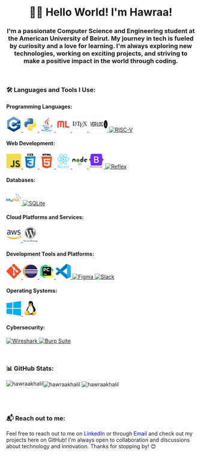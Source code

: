 <h1 align="center">👩‍💻 Hello World! I'm Hawraa!</h1>

<h3 align="center">
  I'm a passionate Computer Science and Engineering student at the American University of Beirut. 
  My journey in tech is fueled by curiosity and a love for learning. I'm always exploring new 
  technologies, working on exciting projects, and striving to make a positive impact in the world 
  through coding.
</h3>

<br />

<h3 align="left">🛠️ Languages and Tools I Use:</h3>

<!-- Programming Languages -->
<h4 align="left">Programming Languages:</h4>
<p align="left">
  <a href="https://www.w3schools.com/cpp/" target="_blank" rel="noreferrer">
    <img src="https://raw.githubusercontent.com/devicons/devicon/master/icons/cplusplus/cplusplus-original.svg" alt="C++" width="40" height="40" />
  </a>
  <a href="https://www.python.org" target="_blank" rel="noreferrer">
    <img src="https://raw.githubusercontent.com/devicons/devicon/master/icons/python/python-original.svg" alt="Python" width="40" height="40" />
  </a>
  <a href="https://www.java.com" target="_blank" rel="noreferrer">
    <img src="https://raw.githubusercontent.com/devicons/devicon/master/icons/java/java-original.svg" alt="Java" width="40" height="40" />
  </a>
  <a href="https://smlfamily.github.io/" target="_blank" rel="noreferrer">
    <img src="https://raw.githubusercontent.com/PKief/vscode-material-icon-theme/main/icons/sml.svg" alt="Standard ML" width="40" height="40" />
  </a>
  <a href="https://www.latex-project.org/" target="_blank" rel="noreferrer">
    <img src="https://raw.githubusercontent.com/devicons/devicon/master/icons/latex/latex-original.svg" alt="LaTeX" width="40" height="40" />
  </a>
  <a href="https://ieeexplore.ieee.org/document/10458102" target="_blank" rel="noreferrer">
    <img src="https://raw.githubusercontent.com/Verilog-Solutions/.github/main/assets/verilog-logo.svg" alt="Verilog" width="50" height="40" />
  </a>
  <a href="https://riscv.org/" target="_blank" rel="noreferrer">
    <img src="https://riscv.org/wp-content/uploads/2020/06/riscv-color.svg" alt="RISC-V" width="50" height="40" />
  </a>
</p>

<!-- Web Development -->
<h4 align="left">Web Development:</h4>
<p align="left">
  <a href="https://www.javascript.com" target="_blank" rel="noreferrer">
    <img src="https://raw.githubusercontent.com/devicons/devicon/master/icons/javascript/javascript-original.svg" alt="JavaScript" width="40" height="40" />
  </a>
  <a href="https://www.w3schools.com/css/" target="_blank" rel="noreferrer">
    <img src="https://raw.githubusercontent.com/devicons/devicon/master/icons/css3/css3-original-wordmark.svg" alt="CSS3" width="40" height="40" />
  </a>
  <a href="https://www.w3.org/html/" target="_blank" rel="noreferrer">
    <img src="https://raw.githubusercontent.com/devicons/devicon/master/icons/html5/html5-original-wordmark.svg" alt="HTML5" width="40" height="40" />
  </a>
  <a href="https://reactjs.org/" target="_blank" rel="noreferrer">
    <img src="https://raw.githubusercontent.com/devicons/devicon/master/icons/react/react-original-wordmark.svg" alt="React" width="40" height="40" />
  </a>
  <a href="https://nodejs.org" target="_blank" rel="noreferrer">
    <img src="https://raw.githubusercontent.com/devicons/devicon/master/icons/nodejs/nodejs-original-wordmark.svg" alt="Node.js" width="40" height="40" />
  </a>
  <a href="https://getbootstrap.com/" target="_blank" rel="noreferrer">
    <img src="https://raw.githubusercontent.com/devicons/devicon/master/icons/bootstrap/bootstrap-plain-wordmark.svg" alt="Bootstrap" width="40" height="40" />
  </a>
  <a href="https://reflex.dev/" target="_blank" rel="noreferrer">
    <img src="https://logowik.com/content/uploads/images/reflex-python7192.logowik.com.webp" alt="Reflex" width="50" height="40" />
  </a>
</p>

<!-- Databases -->
<h4 align="left">Databases:</h4>
<p align="left">
  <a href="https://www.mysql.com/" target="_blank" rel="noreferrer">
    <img src="https://raw.githubusercontent.com/devicons/devicon/master/icons/mysql/mysql-original-wordmark.svg" alt="MySQL" width="40" height="40" />
  </a>
  <a href="https://www.sqlite.org/" target="_blank" rel="noreferrer">
    <img src="https://www.vectorlogo.zone/logos/sqlite/sqlite-icon.svg" alt="SQLite" width="40" height="40" />
  </a>
</p>

<!-- Cloud Platforms and Services -->
<h4 align="left">Cloud Platforms and Services:</h4>
<p align="left">
  <a href="https://aws.amazon.com/" target="_blank" rel="noreferrer">
    <img src="https://raw.githubusercontent.com/devicons/devicon/master/icons/amazonwebservices/amazonwebservices-original-wordmark.svg" alt="AWS" width="40" height="40" />
  </a>
  <a href="https://wordpress.org/" target="_blank" rel="noreferrer">
    <img src="https://raw.githubusercontent.com/devicons/devicon/master/icons/wordpress/wordpress-original.svg" alt="WordPress" width="40" height="40" />
  </a>
</p>

<!-- Development Tools and Platforms -->
<h4 align="left">Development Tools and Platforms:</h4>
<p align="left">
  <a href="https://git-scm.com/" target="_blank" rel="noreferrer">
    <img src="https://raw.githubusercontent.com/devicons/devicon/master/icons/git/git-original.svg" alt="Git" width="40" height="40" />
  </a>
  <a href="https://www.eclipse.org/" target="_blank" rel="noreferrer">
    <img src="https://raw.githubusercontent.com/devicons/devicon/master/icons/eclipse/eclipse-original.svg" alt="Eclipse" width="40" height="40" />
  </a>
  <a href="https://www.jetbrains.com/pycharm/" target="_blank" rel="noreferrer">
    <img src="https://raw.githubusercontent.com/devicons/devicon/master/icons/pycharm/pycharm-original.svg" alt="PyCharm" width="40" height="40" />
  </a>
  <a href="https://code.visualstudio.com/" target="_blank" rel="noreferrer">
    <img src="https://raw.githubusercontent.com/devicons/devicon/master/icons/vscode/vscode-original.svg" alt="VS Code" width="40" height="40" />
  </a>
  <a href="https://www.figma.com/" target="_blank" rel="noreferrer">
    <img src="https://www.vectorlogo.zone/logos/figma/figma-icon.svg" alt="Figma" width="40" height="40" />
  </a>
  <a href="https://slack.com/" target="_blank" rel="noreferrer">
    <img src="https://a.slack-edge.com/80588/marketing/img/icons/icon_slack_hash_colored.png" alt="Slack" width="40" height="40" />
  </a>
</p>

<!-- Operating Systems -->
<h4 align="left">Operating Systems:</h4>
<p align="left">
  <a href="https://www.microsoft.com/windows/" target="_blank" rel="noreferrer">
    <img src="https://raw.githubusercontent.com/devicons/devicon/master/icons/windows8/windows8-original.svg" alt="Windows" width="40" height="40" />
  </a>
  <a href="https://www.linux.org/" target="_blank" rel="noreferrer">
    <img src="https://raw.githubusercontent.com/devicons/devicon/master/icons/linux/linux-original.svg" alt="Linux" width="40" height="40" />
  </a>
</p>

<!-- Cybersecurity -->
<h4 align="left">Cybersecurity:</h4>
<p align="left">
  <a href="https://www.wireshark.org/" target="_blank" rel="noreferrer">
    <img src="https://www.wireshark.org/assets/img/wireshark-logo.png" alt="Wireshark" width="70" height="40" />
  </a>
  <a href="https://portswigger.net/burp" target="_blank" rel="noreferrer">
    <img src="https://www.svgrepo.com/show/454430/burpsuite-security-software.svg" alt="Burp Suite" width="40" height="40" />
  </a>
</p>
<br />

<h3 align="left">📊 GitHub Stats:</h3>
<p align="left">
  <img
    align="left"
    src="https://github-readme-stats.vercel.app/api/top-langs?username=hawraakhalil&show_icons=true&locale=en&layout=compact"
    alt="hawraakhalil"
  />
  <img
    align="center"
    src="https://github-readme-stats.vercel.app/api?username=hawraakhalil&show_icons=true&locale=en"
    alt="hawraakhalil"
  />
  <img
    align="center"
    src="https://github-readme-streak-stats.herokuapp.com/?user=hawraakhalil&"
    alt="hawraakhalil"
  />
</p>

<br />
<br />

<h3 align="left">📬 Reach out to me:</h3>
<p>
  Feel free to reach out to me on
  <a
    href="https://linkedin.com/in/hawraa-khalil-13658a24b/"
    target="_blank"
    style="color: blue; text-decoration: none"
    >LinkedIn</a
  >
  or through
  <a
    href="mailto:hhk22@mail.aub.edu"
    target="_blank"
    style="color: blue; text-decoration: none"
    >Email</a
  >
  and check out my projects here on GitHub! I'm always open to collaboration and
  discussions about technology and innovation. Thanks for stopping by! 😊
</p>

